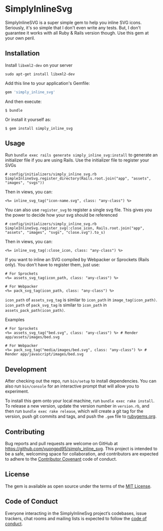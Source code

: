 # SimplyInlineSvg

SimplyInlineSVG is a super simple gem to help you inline SVG icons. Seriously, it's so simple that I don't even write any tests. But, I don't guarantee it works with all Ruby & Rails version though. Use this gem at your own peril.

## Installation

Install `libxml2-dev` on your server

```
sudo apt-get install libxml2-dev
```

Add this line to your application's Gemfile:

```ruby
gem 'simply_inline_svg'
```

And then execute:

    $ bundle

Or install it yourself as:

    $ gem install simply_inline_svg

## Usage

Run `bundle exec rails generate simply_inline_svg:install` to generate an initializer file if you are using Rails. Use the initializer file to register your SVGs

```
# config/initializers/simply_inline_svg.rb
SimpleInlineSvg.register_directory(Rails.root.join("app", "assets", "images", "svgs"))
```

Then in views, you can:

```
<%= inline_svg_tag("icon-name.svg", class: "any-class") %>
```

You can also use `register_svg` to register a single svg file. This gives you the power to decide how your svg should be referenced

```
# config/initializers/simply_inline_svg.rb
SimpleInlineSvg.register_svg(:close_icon, Rails.root.join("app", "assets", "images", "svgs", "close.svg").to_s)
```

Then in views, you can:

```
<%= inline_svg_tag(:close_icon, class: "any-class") %>
```

If you want to inline an SVG compiled by Webpacker or Sprockets (Rails only). You don't have to register them, just use:

```
# For Sprockets
<%= assets_svg_tag(icon_path, class: "any-class") %>

# For Webpacker
<%= pack_svg_tag(icon_path, class: "any-class") %>
```

`icon_path` of `assets_svg_tag` is similar to `icon_path` in `image_tag(icon_path)`. `icon_path` of `pack_svg_tag` is similar to `icon_path` in `assets_pack_path(icon_path)`.

Examples

```
# For Sprockets
<%= assets_svg_tag("bed.svg", class: "any-class") %> # Render app/assets/images/bed.svg

# For Webpacker
<%= pack_svg_tag("media/images/bed.svg", class: "any-class") %> # Render app/javascript/images/bed.svg
```

## Development

After checking out the repo, run `bin/setup` to install dependencies. You can also run `bin/console` for an interactive prompt that will allow you to experiment.

To install this gem onto your local machine, run `bundle exec rake install`. To release a new version, update the version number in `version.rb`, and then run `bundle exec rake release`, which will create a git tag for the version, push git commits and tags, and push the `.gem` file to [rubygems.org](https://rubygems.org).

## Contributing

Bug reports and pull requests are welcome on GitHub at https://github.com/vuongpd95/simply_inline_svg. This project is intended to be a safe, welcoming space for collaboration, and contributors are expected to adhere to the [Contributor Covenant](http://contributor-covenant.org) code of conduct.

## License

The gem is available as open source under the terms of the [MIT License](https://opensource.org/licenses/MIT).

## Code of Conduct

Everyone interacting in the SimplyInlineSvg project’s codebases, issue trackers, chat rooms and mailing lists is expected to follow the [code of conduct](https://github.com/vuongpd95/simply_inline_svg/blob/master/CODE_OF_CONDUCT.md).
